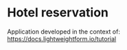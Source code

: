 # Hotel reservation

Application developed in the context of:
https://docs.lightweightform.io/tutorial
